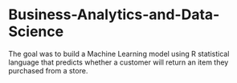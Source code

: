 # Business-Analytics-and-Data-Science
The goal was to build a Machine Learning model using R statistical language that predicts whether a customer will return an item they purchased from a store.

